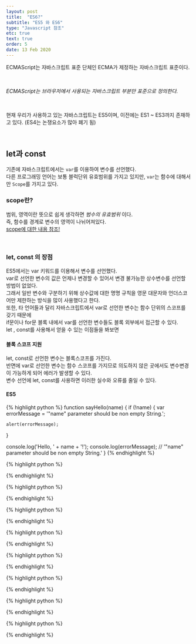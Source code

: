 ```yaml
---
layout: post
title:  "ES6?"
subtitle: "ES5 와 ES6"
type: "Javascript 참조"
etc: true
text: true
order: 5
date: 13 Feb 2020
---
```


ECMAScript는 자바스크립트 표준 단체인 ECMA가 제정하는 자바스크립트 표준이다. 

<br>

_ECMAScript는 브라우저에서 사용되는 자바스크립트 부분만 표준으로 정의한다._

<br>

현재 우리가 사용하고 있는 자바스크립트는 ES5이며, 이전에는 ES1 ~ ES3까지 존재하고 있다. (ES4는 논쟁요소가 많아 폐기 됨)

<br>

## let과 const

기존에 자바스크립트에서는 <code>var</code>를 이용하여 변수를 선언했다. <br>
다른 프로그래밍 언어는 보통 블럭단위 유효범위를 가지고 있지만, <code>var</code>는 함수에 대해서만 <code>Scope</code>를 가지고 있다.

### scope란?

범위, 영역이란 뜻으로 쉽게 생각하면 _범수의 유효범위_ 이다.<br>
즉, 함수를 경계로 변수의 영역이 나뉘어져있다.<br>
[scope에 대한 내용 참조!](https://web-fron선언t-end.tistory.com/23)

<br>

### let, const 의 장점

ES5에서는 var 키워드를 이용해서 변수를 선언했다.<br>
var로 선언한 변수의 값은 언제나 변경할 수 있어서 변경 불가능한 상수변수를 선언할 방법이 없었다.<br>
그래서 일반 변수와 구분하기 위해 상수값에 대한 명명 규칙을 영문 대문자와 언더스코어만 제한하는 방식을 많이 사용했다고 한다.<br>
또한, 타 언어들과 달리 자바스크립트에서 var로 선언한 변수는 함수 단위의 스코프를 갖기 때문에<br>
if문이나 for문 블록 내에서 var를 선언한 변수들도 블록 외부에서 접근할 수 있다. 
<br>
let , const를 사용해서 얻을 수 있는 이점들을 봐보면 

#### 블록 스코프 지원
let, const로 선언한 변수는 블록스코프를 가진다.<br>
반면에 var로 선언한 변수는 함수 스코프를 가지므로 의도하지 않은 곳에서도 변수변경이 가능하게 되어 에러가 발생할 수 있다.<br>
변수 선언에 let, const를 사용하면 이러한 실수와 오류를 줄일 수 있다.<br>

#### ES5

{% highlight python %}
function sayHello(name) {
  if (!name) {
    var errorMessage = '"name" parameter should be non empty String.';
    
    alert(errorMessage);
  }
  
  console.log('Hello, ' + name + '!');
  console.log(errorMessage); // '"name" parameter should be non empty String.'
}
{% endhighlight %}


{% highlight python %}

{% endhighlight %}

{% highlight python %}

{% endhighlight %}

{% highlight python %}

{% endhighlight %}

{% highlight python %}

{% endhighlight %}

{% highlight python %}

{% endhighlight %}

{% highlight python %}

{% endhighlight %}

{% highlight python %}

{% endhighlight %}

{% highlight python %}

{% endhighlight %}

